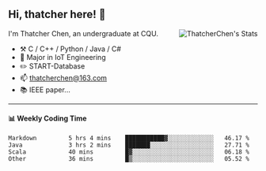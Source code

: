 ## Hi, thatcher here! :wave:

<img align="right" src="https://github-readme-stats.vercel.app/api?username=thatcherchen&title_color=333&text_color=777" alt="ThatcherChen's Stats" >

I'm Thatcher Chen, an undergraduate at CQU.

- :hammer_and_pick:  C / C++ / Python / Java / C# 
- :seedling:  Major in IoT Engineering
- :pencil2: START-Database
- :mailbox: thatcherchen@163.com
- :books: IEEE paper...

---

#### :bar_chart: Weekly Coding Time

<!--START_SECTION:waka-->

```text
Markdown         5 hrs 4 mins    ███████████▓░░░░░░░░░░░░░   46.17 %
Java             3 hrs 2 mins    ███████░░░░░░░░░░░░░░░░░░   27.71 %
Scala            40 mins         █▓░░░░░░░░░░░░░░░░░░░░░░░   06.18 %
Other            36 mins         █▒░░░░░░░░░░░░░░░░░░░░░░░   05.52 %
```

<!--END_SECTION:waka-->
